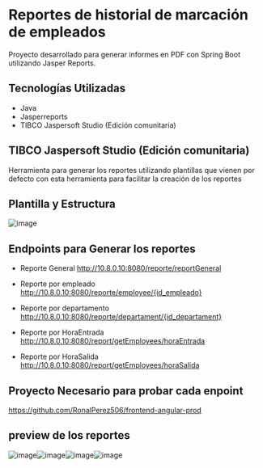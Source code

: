 # Reportes de historial de marcación de empleados

Proyecto desarrollado para generar informes en PDF con Spring Boot utilizando Jasper Reports.

## Tecnologías Utilizadas

- Java
- Jasperreports
- TIBCO Jaspersoft Studio (Edición comunitaria)

## TIBCO Jaspersoft Studio (Edición comunitaria)

Herramienta para generar los reportes utilizando plantillas que vienen por defecto con esta herramienta para facilitar la creación de los reportes

## Plantilla y Estructura

![image](https://user-images.githubusercontent.com/112280392/199644347-a577b5fc-5131-43e7-a142-3af5b43c3213.png)

## Endpoints para Generar los reportes

- Reporte General 
http://10.8.0.10:8080/reporte/reportGeneral

- Reporte por empleado
http://10.8.0.10:8080/reporte/employee/{id_empleado}

- Reporte por departamento
http://10.8.0.10:8080/reporte/departament/{id_departament}

- Reporte por HoraEntrada
http://10.8.0.10:8080/report/getEmployees/horaEntrada

- Reporte por HoraSalida
http://10.8.0.10:8080/report/getEmployees/horaSalida

## Proyecto Necesario para probar cada enpoint

https://github.com/RonalPerez506/frontend-angular-prod

## preview de los reportes

![image](https://user-images.githubusercontent.com/112280392/199645927-ae265510-9a4a-4441-aa80-60e8ad176c07.png)![image](https://user-images.githubusercontent.com/112280392/199645507-1af6df44-f4a1-4d3f-bc28-5e8bb5f8c63e.png)![image](https://user-images.githubusercontent.com/112280392/199647456-0187b267-1197-460b-9750-89f534dddfd5.png)![image](https://user-images.githubusercontent.com/112280392/199647580-7cc04f59-5da7-4d4a-a799-49c4880db11b.png)

